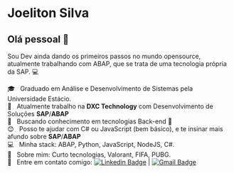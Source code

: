 

# Joeliton Silva

## Olá pessoal 👋
Sou Dev ainda dando os primeiros passos no mundo opensource, atualmente trabalhando com ABAP, que se trata de uma tecnologia própria da SAP.
:computer:


 :mortar_board:  &nbsp; Graduado em Análise e Desenvolvimento de Sistemas pela Universidade Estácio.
 <br/>:rocket: &nbsp; Atualmente trabalho na **DXC Technology** com Desenvolvimento de Soluções **SAP**/**ABAP**
 <br/> :blue_heart: &nbsp; Buscando conhecimento em tecnologias Back-end :iphone:
 <br/> :blush: &nbsp; Posso te ajudar com C# ou JavaScript (bem básico), e te insinar mais afundo sobre **SAP**/**ABAP**
 <br/> :computer: &nbsp; Minha stack: ABAP, Python, JavaScript, NodeJS, C#.
 <br/> 💬  &nbsp; Sobre mim: Curto tecnologias, Valorant, FIFA, PUBG.
 <br/> :email: &nbsp; Entre em contato comigo: [![Linkedin Badge](https://img.shields.io/badge/-JoelitonSilva-blue?style=flat-square&logo=Linkedin&logoColor=white&link=https://www.linkedin.com/in/joeliton-silva-20a790159/)](https://www.linkedin.com/in/joeliton-silva-20a790159/) 
| 
[![Gmail Badge](https://img.shields.io/badge/-joelitoncsilva@gmail.com-c14438?style=flat-square&logo=Gmail&logoColor=white&link=mailto:joelitoncsilva@gmail.com)](mailto:joelitoncsilva@gmail.com)
